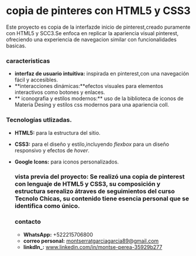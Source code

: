 # copia de pinteres con HTML5 y CSS3
Este proyecto es copia de la interfazde inicio de pinterest,creado puramente con HTML5 y SCC3.Se enfoca en  replicar la apariencia visual pinterest, ofreciendo una experiencia de navegacion similar con funcionalidades basicas.

### caracteristicas
+ **interfaz de usuario intuitiva:** inspirada en pinterest,con una navegación fácil y accesibles.
+ **interacciones dinámicas:**efectos visuales para elementos interactivos como botones y enlaces.
+ ** iconografia y estilos modernos:** uso de la biblioteca de iconos de Materia Desing y estilos css modernos para una apariencia coll.

### Tecnologías utlizadas.
+ **HTML5:** para la estructura del sitio.
+ **CSS3:** para el diseño y estilo,incluyendo _flexbox_ para un diseño responsivo y efectos de _hover_.
+ **Google Icons:** para iconos personalizados.


  ### vista previa del proyecto: Se realizó una copia de pinterest con lenguaje de HTML5 y CSS3, su composición y estructura serealizo átraves de seguimientos del curso Tecnolo Chicas, su contenido tiene esencia personal que se identifica como único. 
  ### contacto
  + **WhatsApp:** +522215706800
  + **correo personal:** montserratgarciagarcia89@gmail.com
  + **linkdln_:** www.linkedin.com/in/montse-perea-35929b277
